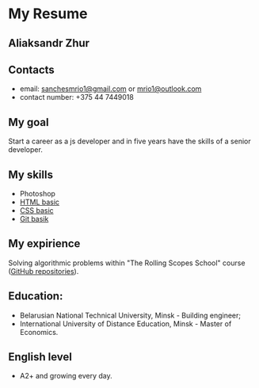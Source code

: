 # My Resume
## Aliaksandr Zhur
## Contacts
- email: sanchesmrio1@gmail.com or mrio1@outlook.com
- contact number: +375 44 7449018
## My goal
Start a career as a js developer and in five years have the skills of a senior developer.
## My skills
  - Photoshop
  - [HTML basic](https://www.codecademy.com/AliaksandrZhur) 
  - [CSS basic](https://www.codecademy.com/AliaksandrZhur) 
  - [Git basik](https://www.codecademy.com/AliaksandrZhur) 
##  My expirience
Solving algorithmic problems within "The Rolling Scopes School" course ([GitHub repositories](https://github.comMrio1?tab=repositories)).
 ## Education: 
 - Belarusian National Technical University, Minsk - Building engineer;
 - International University of Distance Education, Minsk - Master of Economics.
## English level
 - A2+ and growing every day.
